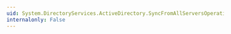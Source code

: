 ```yaml
---
uid: System.DirectoryServices.ActiveDirectory.SyncFromAllServersOperationException
internalonly: False
---
```

